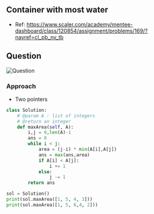 
## Container with most water
- Ref: https://www.scaler.com/academy/mentee-dashboard/class/120854/assignment/problems/169/?navref=cl_pb_nv_tb

## Question
![Question](http://ankit-portfolio.s3-ap-southeast-1.amazonaws.com/images/datastructures/scaler/033-container-with-most-water-question.png)

### Approach
- Two pointers

```py
class Solution:
	# @param A : list of integers
	# @return an integer
    def maxArea(self, A):
        i,j = 0,len(A)-1
        ans = 0
        while i < j:
            area = (j-i) * min(A[i],A[j])
            ans = max(ans,area)
            if A[i] < A[j]:
                i += 1
            else:
                j -= 1
        return ans

sol = Solution()
print(sol.maxArea([1, 5, 4, 3]))
print(sol.maxArea([1, 5, 6,4, 2]))
```

